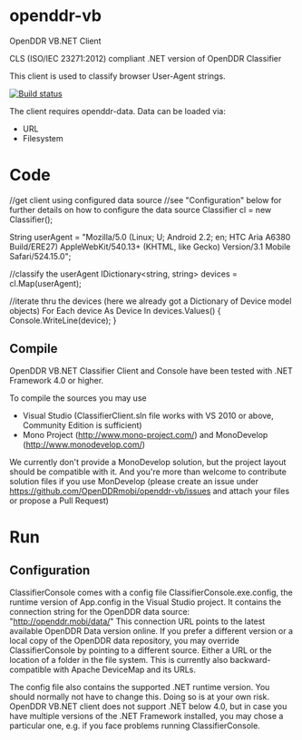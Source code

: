 # openddr-vb
OpenDDR VB.NET Client

CLS (ISO/IEC 23271:2012) compliant .NET version of OpenDDR Classifier

This client is used to classify browser User-Agent strings.

[![Build status](https://ci.appveyor.com/api/projects/status/2gruv2nrmyvrge4r?svg=true)](https://ci.appveyor.com/project/keilw/openddr-vb)


The client requires openddr-data. Data can be loaded via:

 * URL
 * Filesystem

# Code

//get client using configured data source 
//see "Configuration" below for further details on how to configure the data source
Classifier cl = new Classifier();

String userAgent = "Mozilla/5.0 (Linux; U; Android 2.2; en; HTC Aria A6380 Build/ERE27) AppleWebKit/540.13+ (KHTML, like Gecko) Version/3.1 Mobile Safari/524.15.0";

//classify the userAgent
IDictionary<string, string> devices = cl.Map(userAgent);

//iterate thru the devices (here we already got a Dictionary of Device model objects)
For Each device As Device In devices.Values()
{
    Console.WriteLine(device);
}
	
## Compile
OpenDDR VB.NET Classifier Client and Console have been tested with .NET Framework 4.0 or higher.

To compile the sources you may use

- Visual Studio (ClassifierClient.sln file works with VS 2010 or above, Community Edition is sufficient)
- Mono Project (http://www.mono-project.com/) and MonoDevelop (http://www.monodevelop.com/)

We currently don't provide a MonoDevelop solution, but the project layout should be compatible with it. And you're more than welcome to contribute solution files if you use MonDevelop (please create an issue under https://github.com/OpenDDRmobi/openddr-vb/issues and attach your files or propose a Pull Request)

# Run

## Configuration
ClassifierConsole comes with a config file ClassifierConsole.exe.config, the runtime version of App.config in the Visual Studio project.
It contains the connection string for the OpenDDR data source: "http://openddr.mobi/data/"
This connection URL points to the latest available OpenDDR Data version online. 
If you prefer a different version or a local copy of the OpenDDR data repository, you may override ClassifierConsole by pointing to a different source. 
Either a URL or the location of a folder in the file system.
This is currently also backward-compatible with Apache DeviceMap and its URLs.

The config file also contains the supported .NET runtime version.
<supportedRuntime version="v4.0" sku=".NETFramework,Version=v4.0"/>
You should normally not have to change this. Doing so is at your own risk. OpenDDR VB.NET client does not support .NET below 4.0, but in case you have multiple versions of the .NET Framework installed, you may chose a particular one, e.g. if you face problems running ClassifierConsole.